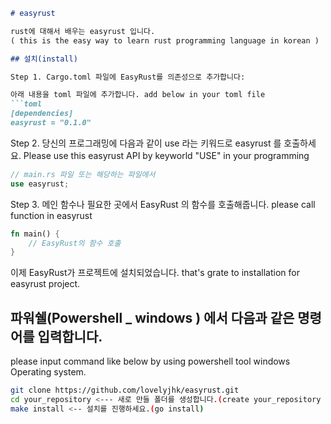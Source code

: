 
```markdown
# easyrust

rust에 대해서 배우는 easyrust 입니다.
( this is the easy way to learn rust programming language in korean )

## 설치(install)

Step 1. Cargo.toml 파일에 EasyRust를 의존성으로 추가합니다:

아래 내용을 toml 파일에 추가합니다. add below in your toml file 
```toml
[dependencies]
easyrust = "0.1.0"
```

Step 2. 당신의 프로그래밍에 다음과 같이 use 라는 키워드로 easyrust 를 호출하세요.
Please use this easyrust API by keyworld "USE" in your programming 

```rust
// main.rs 파일 또는 해당하는 파일에서
use easyrust;
```

Step 3. 메인 함수나 필요한 곳에서 EasyRust 의 함수를 호출해줍니다. 
please call function in easyrust 

```rust
fn main() {
    // EasyRust의 함수 호출
}
```

이제 EasyRust가 프로젝트에 설치되었습니다. 
that's  grate to installation for easyrust project.

## 파워쉘(Powershell _ windows ) 에서 다음과 같은 명령어를 입력합니다.
please input command like below by using powershell tool windows Operating system.

```bash
git clone https://github.com/lovelyjhk/easyrust.git
cd your_repository <--- 새로 만들 폴더를 생성합니다.(create your_repository folder)
make install <-- 설치를 진행하세요.(go install)
```
